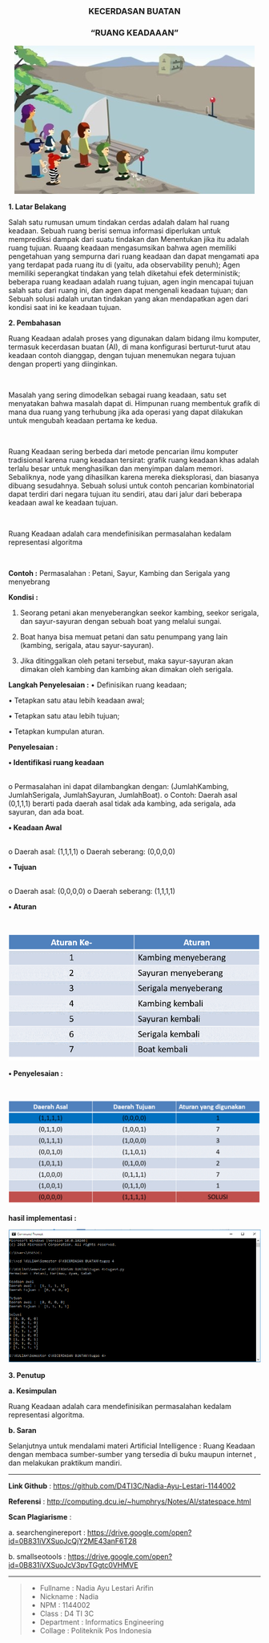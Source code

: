 <h3 align="center">KECERDASAN BUATAN</h3>
<h3 align="center">
“RUANG KEADAAAN”
</h3>


<p align="center">
  <img src="https://github.com/D4TI3C/Nadia-Ayu-Lestari-1144002/blob/master/img/ruang.JPG">
</p>


**1. Latar Belakang**

Salah satu rumusan umum tindakan cerdas adalah dalam hal ruang keadaan. Sebuah ruang berisi semua informasi diperlukan untuk memprediksi dampak dari suatu tindakan dan Menentukan jika itu adalah ruang tujuan. Ruaang keadaan mengasumsikan bahwa agen memiliki pengetahuan yang sempurna dari ruang keadaan dan dapat mengamati apa yang terdapat pada ruang itu di (yaitu, ada observability penuh); Agen memiliki seperangkat tindakan yang telah diketahui efek deterministik; beberapa ruang keadaan adalah ruang tujuan, agen ingin mencapai tujuan salah satu dari ruang ini, dan agen dapat mengenali keadaan tujuan; dan Sebuah solusi adalah urutan tindakan yang akan mendapatkan agen dari kondisi saat ini ke keadaan tujuan.

**2. Pembahasan**

Ruang Keadaan adalah proses yang digunakan dalam bidang ilmu komputer, termasuk kecerdasan buatan (AI), di mana konfigurasi berturut-turut atau keadaan contoh dianggap, dengan tujuan menemukan negara tujuan dengan properti yang diinginkan.<p><br>

Masalah yang sering dimodelkan sebagai ruang keadaan, satu set menyatakan bahwa masalah dapat di. Himpunan ruang membentuk grafik di mana dua ruang yang terhubung jika ada operasi yang dapat dilakukan untuk mengubah keadaan pertama ke kedua.<p><br>

Ruang Keadaan sering berbeda dari metode pencarian ilmu komputer tradisional karena ruang keadaan tersirat: grafik ruang keadaan khas adalah terlalu besar untuk menghasilkan dan menyimpan dalam memori. Sebaliknya, node yang dihasilkan karena mereka dieksplorasi, dan biasanya dibuang sesudahnya. Sebuah solusi untuk contoh pencarian kombinatorial dapat terdiri dari negara tujuan itu sendiri, atau dari jalur dari beberapa keadaan awal ke keadaan tujuan.<p><br>

Ruang Keadaan adalah cara mendefinisikan permasalahan kedalam representasi algoritma<p><br>

**Contoh :**
Permasalahan :  Petani, Sayur, Kambing dan Serigala yang menyebrang<p> 

**Kondisi :** 
1.	Seorang petani akan menyeberangkan seekor kambing, seekor serigala, dan sayur-sayuran
dengan sebuah boat yang melalui sungai.<p>
2.	Boat hanya bisa memuat petani dan satu penumpang yang lain (kambing, serigala, atau
sayur-sayuran).<p>
3.	Jika ditinggalkan oleh petani tersebut, maka sayur-sayuran akan dimakan oleh kambing dan kambing akan dimakan oleh serigala.<p>

**Langkah Penyelesaian :**
•	Definisikan ruang keadaan;<p>
•	Tetapkan satu atau lebih keadaan awal;<p>
•	Tetapkan satu atau lebih tujuan;<p>
•	Tetapkan kumpulan aturan.<p>

**Penyelesaian :**

**•	Identifikasi ruang keadaan**<p><br>
o	Permasalahan ini dapat dilambangkan dengan: (JumlahKambing, JumlahSerigala, JumlahSayuran, JumlahBoat).
o	Contoh: Daerah asal (0,1,1,1) berarti pada daerah asal tidak ada kambing, ada serigala, ada sayuran, dan ada boat.

**•	Keadaan Awal**<p><br>
o	Daerah asal: (1,1,1,1)
o	Daerah seberang: (0,0,0,0)

**•	Tujuan**<p><br>
o	Daerah asal: (0,0,0,0)
o	Daerah seberang: (1,1,1,1)

**•	Aturan**<p><br>
<p align="center">
  <img src="https://github.com/D4TI3C/Nadia-Ayu-Lestari-1144002/blob/master/img/t1.PNG">
</p>

**•	Penyelesaian :**<p><br>
<p align="center">
  <img src="https://github.com/D4TI3C/Nadia-Ayu-Lestari-1144002/blob/master/img/t2.PNG">
</p>

**hasil implementasi :**
<p align="center">
  <img src="https://github.com/D4TI3C/Nadia-Ayu-Lestari-1144002/blob/master/img/hasil4.PNG">
</p>

**3. Penutup**

**a. Kesimpulan**
 
Ruang Keadaan adalah cara mendefinisikan permasalahan kedalam representasi algoritma.<br> 

**b.	Saran**

Selanjutnya untuk mendalami materi Artificial Intelligence : Ruang Keadaan dengan membaca sumber-sumber yang tersedia di buku maupun internet , dan melakukan praktikum mandiri.<br>

-------

**Link Github** 	            :  https://github.com/D4TI3C/Nadia-Ayu-Lestari-1144002<br>

**Referensi**	                :  http://computing.dcu.ie/~humphrys/Notes/AI/statespace.html<br>

**Scan Plagiarisme**          : <br>
   
a. searchenginereport     :   https://drive.google.com/open?id=0B831iVXSuoJcQjY2ME43anF6T28<br>
        
                       
b. smallseotools	      :   https://drive.google.com/open?id=0B831iVXSuoJcV3pvTGgtc0VHMVE<br>

-------

> - Fullname 				 : Nadia Ayu Lestari Arifin
> - Nickname 				 : Nadia
> - NPM		 				 : 1144002
> - Class	 				 : D4 TI 3C
> - Department  		     : Informatics Engineering
> - Collage					 : Politeknik Pos Indonesia



